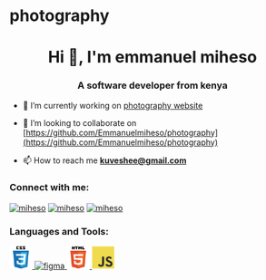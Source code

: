 # photography
<h1 align="center">Hi 👋, I'm emmanuel miheso</h1>
<h3 align="center">A software developer from kenya</h3>

- 🔭 I’m currently working on [photography website](https://github.com/Emmanuelmiheso/photography)

- 👯 I’m looking to collaborate on [https://github.com/Emmanuelmiheso/photography](https://github.com/Emmanuelmiheso/photography)

- 📫 How to reach me **kuveshee@gmail.com**

<h3 align="left">Connect with me:</h3>
<p align="left">
<a href="https://fb.com/miheso" target="blank"><img align="center" src="https://raw.githubusercontent.com/rahuldkjain/github-profile-readme-generator/master/src/images/icons/Social/facebook.svg" alt="miheso" height="30" width="40" /></a>
<a href="https://instagram.com/miheso" target="blank"><img align="center" src="https://raw.githubusercontent.com/rahuldkjain/github-profile-readme-generator/master/src/images/icons/Social/instagram.svg" alt="miheso" height="30" width="40" /></a>
<a href="https://www.youtube.com/c/miheso" target="blank"><img align="center" src="https://raw.githubusercontent.com/rahuldkjain/github-profile-readme-generator/master/src/images/icons/Social/youtube.svg" alt="miheso" height="30" width="40" /></a>
</p>

<h3 align="left">Languages and Tools:</h3>
<p align="left"> <a href="https://www.w3schools.com/css/" target="_blank"> <img src="https://raw.githubusercontent.com/devicons/devicon/master/icons/css3/css3-original-wordmark.svg" alt="css3" width="40" height="40"/> </a> <a href="https://www.figma.com/" target="_blank"> <img src="https://www.vectorlogo.zone/logos/figma/figma-icon.svg" alt="figma" width="40" height="40"/> </a> <a href="https://www.w3.org/html/" target="_blank"> <img src="https://raw.githubusercontent.com/devicons/devicon/master/icons/html5/html5-original-wordmark.svg" alt="html5" width="40" height="40"/> </a> <a href="https://developer.mozilla.org/en-US/docs/Web/JavaScript" target="_blank"> <img src="https://raw.githubusercontent.com/devicons/devicon/master/icons/javascript/javascript-original.svg" alt="javascript" width="40" height="40"/> </a> </p>
